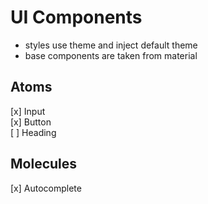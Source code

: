 # UI Components

- styles use theme and inject default theme
- base components are taken from material

## Atoms

[x] Input  
[x] Button  
[ ] Heading

## Molecules

[x] Autocomplete
